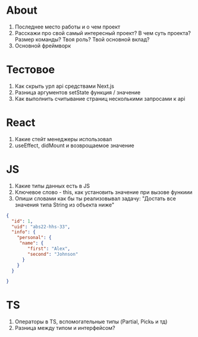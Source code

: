 # About

1. Последнее место работы и о чем проект
2. Расскажи про свой самый интересный проект? В чем суть проекта? Размер команды? Твоя роль? Твой основной вклад?
3. Основной фреймворк

# Тестовое

1. Как скрыть урл api средствами Next.js
2. Разница аргументов setState функция / значение
3. Как выполнить считывание страниц несколькими запросами к api

# React

1. Какие стейт менеджеры использовал
2. useEffect, didMount и возврощаемое значение

# JS

1. Какие типы данных есть в JS
2. Ключевое слово - this, как установить значение при вызове функиии
3. Опиши словами как бы ты реализовывал задачу: "Достать все значения типа String из объекта ниже"

```json
{
  "id": 1,
  "uid": "abs22-hhs-33",
  "info": {
    "personal": {
     "name": {
        "first": "Alex",
        "second": "Johnson"
      }
    }
  }

}
```

# TS
1. Операторы в TS, вспомогательные типы (Partial, Pickь и тд)
2. Разница между типом и интерфейсом?
